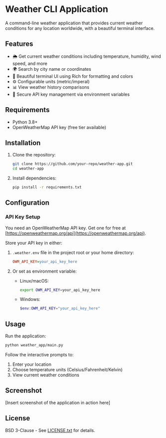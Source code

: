 # Weather CLI Application

A command-line weather application that provides current weather conditions for any location worldwide, with a beautiful terminal interface.

## Features

- 🌦️ Get current weather conditions including temperature, humidity, wind speed, and more
- 🌍 Search by city name or coordinates
- 🎨 Beautiful terminal UI using Rich for formatting and colors
- ⚙️ Configurable units (metric/imperal)
- 📊 View weather history comparisons
- 🔐 Secure API key management via environment variables

## Requirements

- Python 3.8+
- OpenWeatherMap API key (free tier available)

## Installation

1. Clone the repository:
   ```bash
   git clone https://github.com/your-repo/weather-app.git
   cd weather-app
   ```

2. Install dependencies:
   ```bash
   pip install -r requirements.txt
   ```

## Configuration

### API Key Setup

You need an OpenWeatherMap API key. Get one for free at [https://openweathermap.org/api](https://openweathermap.org/api).

Store your API key in either:

1. `.weather.env` file in the project root or your home directory:
   ```ini
   OWM_API_KEY=your_api_key_here
   ```

2. Or set as environment variable:
   - Linux/macOS:
     ```bash
     export OWM_API_KEY=your_api_key_here
     ```
   - Windows:
     ```powershell
     $env:OWM_API_KEY="your_api_key_here"
     ```

## Usage

Run the application:
```bash
python weather_app/main.py
```

Follow the interactive prompts to:
1. Enter your location
2. Choose temperature units (Celsius/Fahrenheit/Kelvin)
3. View current weather conditions

## Screenshot

[Insert screenshot of the application in action here]

## License

BSD 3-Clause - See [LICENSE.txt](LICENSE.txt) for details.
